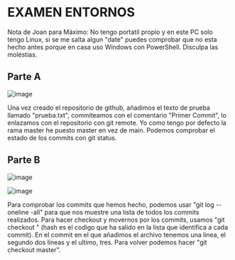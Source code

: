 # EXAMEN ENTORNOS

Nota de Joan para Máximo: No tengo portatil propio y en este PC solo tengo Linux, si se me salta algun "date" puedes comprobar que no esta hecho antes porque en casa uso Windows con PowerShell. Disculpa las moléstias.

## Parte A

![image](https://user-images.githubusercontent.com/74322611/205120436-417f78e4-2e54-4e84-94df-57685a012c7a.png)


Una vez creado el repositorio de github, añadimos el texto de prueba llamado "prueba.txt", commiteamos con el comentario "Primer Commit", lo enlazamos con el repositorio con git remote. Yo como tengo por defecto la rama master he puesto master en vez de main. Podemos comprobar el estado de los commits con git status.

## Parte B

![image](https://user-images.githubusercontent.com/74322611/205120581-f822e31c-2dfd-41e8-bc5d-e52441d1a644.png)

![image](https://user-images.githubusercontent.com/74322611/205120670-a6f1c943-b30d-4a59-a974-30d94b9e0902.png)

Para comprobar los commits que hemos hecho, podemos usar "git log --oneline -all" para que nos muestre una lista de todos los commits realizados.
Para hacer checkout y movernos por los commits, usamos "git checkout <hash>" (hash es el codigo que ha salido en la lista que identifica a cada commit).
En el commit en el que añadimos el archivo tenemos una linea, el segundo dos lineas y el ultimo, tres. Para volver podemos hacer "git checkout master".

